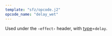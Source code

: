 ```yaml
---
template: "sfz/opcode.j2"
opcode_name: "delay_wet"
---
```

Used under the `‹effect›` header, with [type]=`delay`.


[type]: type.md#delay
